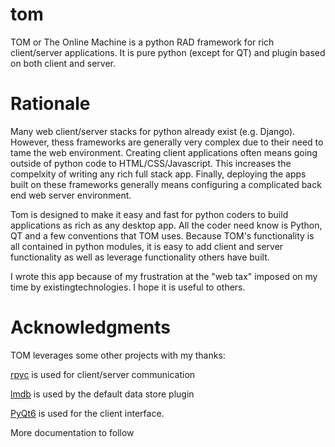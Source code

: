 # tom
TOM or The Online Machine is a python RAD framework for rich client/server applications.  It is pure python (except for QT) and plugin based on both client and server.

# Rationale
Many web client/server stacks for python already exist (e.g. Django).  However, thess frameworks are generally very complex due to their need to tame the web environment.  Creating client applications often means going outside of python code to HTML/CSS/Javascript.  This increases the compelxity of writing any rich full stack app.  Finally, deploying the apps built on these frameworks generally means configuring a complicated back end web server environment.

Tom is designed to make it easy and fast for python coders to build applications as rich as any desktop app.  All the coder need know is Python, QT and a few conventions that TOM uses.  Because TOM's functionality is all contained in python modules, it is easy to add client and server functionality as well as leverage functionality others have built.

I wrote this app because of my frustration at the "web tax" imposed on my time by existingtechnologies.  I hope it is useful to others.

# Acknowledgments

TOM leverages some other projects with my thanks:  

[rpyc](https://github.com/tomerfiliba-org/rpyc) is used for client/server communication

[lmdb](https://lmdb.readthedocs.io/en/release/) is used by the default data store plugin

[PyQt6](https://pypi.org/project/PyQt6/) is used for the client interface.

More documentation to follow
